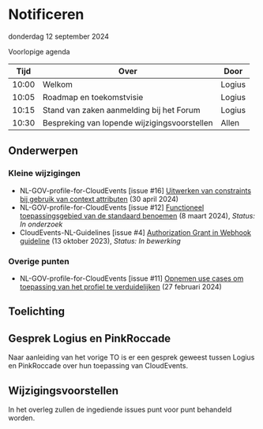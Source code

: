 <!-----------------------------







   :warning: Dit bestand wordt automatisch gegenereerd.
   :warning: Handmatige toevoegingen worden overschreven.







----------------------------->
# Notificeren

donderdag 12 september 2024

Voorlopige agenda

|  Tijd  | Over                                         | Door   |
|--------|----------------------------------------------|--------|
|  10:00 | Welkom                                       | Logius |
|  10:05 | Roadmap en toekomstvisie                     | Logius |
|  10:15 | Stand van zaken aanmelding bij het Forum     | Logius |
|  10:30 | Bespreking van lopende wijzigingsvoorstellen | Allen  |


## Onderwerpen

### Kleine wijzigingen
* NL-GOV-profile-for-CloudEvents [issue #16] [Uitwerken van constraints bij gebruik van context attributen](https://github.com/Logius-standaarden/NL-GOV-profile-for-CloudEvents/issues/16) (30 april 2024)
* NL-GOV-profile-for-CloudEvents [issue #12] [Functioneel toepassingsgebied van de standaard benoemen](https://github.com/Logius-standaarden/NL-GOV-profile-for-CloudEvents/issues/12) (8 maart 2024), _Status: In onderzoek_
* CloudEvents-NL-Guidelines [issue #4] [Authorization Grant in Webhook guideline](https://github.com/Logius-standaarden/CloudEvents-NL-Guidelines/issues/4) (13 oktober 2023), _Status: In bewerking_

### Overige punten
* NL-GOV-profile-for-CloudEvents [issue #11] [Opnemen use cases om toepassing van het profiel te verduidelijken](https://github.com/Logius-standaarden/NL-GOV-profile-for-CloudEvents/issues/11) (27 februari 2024)

## Toelichting


## Gesprek Logius en PinkRoccade

Naar aanleiding van het vorige TO is er een gesprek geweest tussen Logius en PinkRoccade over 
hun toepassing van CloudEvents.

## Wijzigingsvoorstellen 

In het overleg zullen de ingediende issues punt voor punt behandeld worden.
 